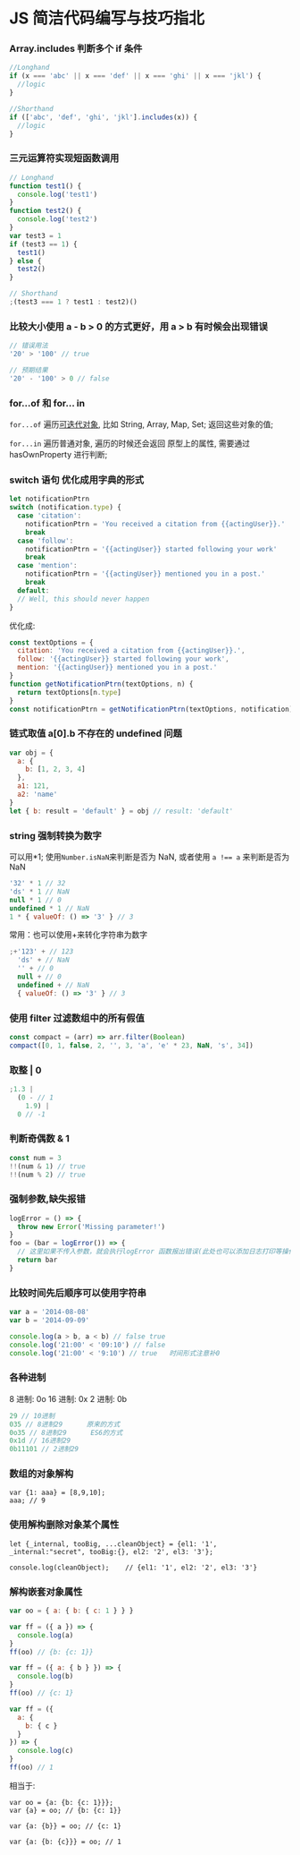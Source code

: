 # JS 简洁代码编写与技巧指北

### Array.includes 判断多个 if 条件

```js
//Longhand
if (x === 'abc' || x === 'def' || x === 'ghi' || x === 'jkl') {
  //logic
}

//Shorthand
if (['abc', 'def', 'ghi', 'jkl'].includes(x)) {
  //logic
}
```

### 三元运算符实现短函数调用

```js
// Longhand
function test1() {
  console.log('test1')
}
function test2() {
  console.log('test2')
}
var test3 = 1
if (test3 == 1) {
  test1()
} else {
  test2()
}

// Shorthand
;(test3 === 1 ? test1 : test2)()
```

### 比较大小使用 a - b > 0 的方式更好，用 a > b 有时候会出现错误

```js
// 错误用法
'20' > '100' // true

// 预期结果
'20' - '100' > 0 // false
```

### for...of 和 for... in

`for...of` 遍历[可迭代对象](https://developer.mozilla.org/zh-CN/docs/Web/JavaScript/Reference/Iteration_protocols), 比如 String, Array, Map, Set; 返回这些对象的值;

`for...in` 遍历普通对象, 遍历的时候还会返回 原型上的属性, 需要通过 hasOwnProperty 进行判断;

### switch 语句 优化成用字典的形式

```js
let notificationPtrn
switch (notification.type) {
  case 'citation':
    notificationPtrn = 'You received a citation from {{actingUser}}.'
    break
  case 'follow':
    notificationPtrn = '{{actingUser}} started following your work'
    break
  case 'mention':
    notificationPtrn = '{{actingUser}} mentioned you in a post.'
    break
  default:
  // Well, this should never happen
}
```

优化成:

```js
const textOptions = {
  citation: 'You received a citation from {{actingUser}}.',
  follow: '{{actingUser}} started following your work',
  mention: '{{actingUser}} mentioned you in a post.'
}
function getNotificationPtrn(textOptions, n) {
  return textOptions[n.type]
}
const notificationPtrn = getNotificationPtrn(textOptions, notification)
```

### 链式取值 a[0].b 不存在的 undefined 问题

```js
var obj = {
  a: {
    b: [1, 2, 3, 4]
  },
  a1: 121,
  a2: 'name'
}
let { b: result = 'default' } = obj // result: 'default'
```

### string 强制转换为数字

可以用\*1;
使用`Number.isNaN`来判断是否为 NaN,
或者使用 `a !== a` 来判断是否为 NaN

```js
'32' * 1 // 32
'ds' * 1 // NaN
null * 1 // 0
undefined * 1 // NaN
1 * { valueOf: () => '3' } // 3
```

常用：也可以使用+来转化字符串为数字

```js
;+'123' + // 123
  'ds' + // NaN
  '' + // 0
  null + // 0
  undefined + // NaN
  { valueOf: () => '3' } // 3
```

### 使用 filter 过滤数组中的所有假值

```js
const compact = (arr) => arr.filter(Boolean)
compact([0, 1, false, 2, '', 3, 'a', 'e' * 23, NaN, 's', 34])
```

### 取整 | 0

```js
;1.3 |
  (0 - // 1
    1.9) |
  0 // -1
```

### 判断奇偶数 & 1

```js
const num = 3
!!(num & 1) // true
!!(num % 2) // true
```

### 强制参数,缺失报错

```js
logError = () => {
  throw new Error('Missing parameter!')
}
foo = (bar = logError()) => {
  // 这里如果不传入参数，就会执行logError 函数报出错误(此处也可以添加日志打印等操作)
  return bar
}
```

### 比较时间先后顺序可以使用字符串

```js
var a = '2014-08-08'
var b = '2014-09-09'

console.log(a > b, a < b) // false true
console.log('21:00' < '09:10') // false
console.log('21:00' < '9:10') // true   时间形式注意补0
```

### 各种进制

8 进制: 0o
16 进制: 0x
2 进制: 0b

```js
29 // 10进制
035 // 8进制29      原来的方式
0o35 // 8进制29      ES6的方式
0x1d // 16进制29
0b11101 // 2进制29
```

### 数组的对象解构

```
var {1: aaa} = [8,9,10];
aaa; // 9
```

### 使用解构删除对象某个属性

```
let {_internal, tooBig, ...cleanObject} = {el1: '1', _internal:"secret", tooBig:{}, el2: '2', el3: '3'};

console.log(cleanObject);    // {el1: '1', el2: '2', el3: '3'}
```

### 解构嵌套对象属性

```js
var oo = { a: { b: { c: 1 } } }

var ff = ({ a }) => {
  console.log(a)
}
ff(oo) // {b: {c: 1}}

var ff = ({ a: { b } }) => {
  console.log(b)
}
ff(oo) // {c: 1}

var ff = ({
  a: {
    b: { c }
  }
}) => {
  console.log(c)
}
ff(oo) // 1
```

相当于:

```
var oo = {a: {b: {c: 1}}};
var {a} = oo; // {b: {c: 1}}

var {a: {b}} = oo; // {c: 1}

var {a: {b: {c}}} = oo; // 1

```

